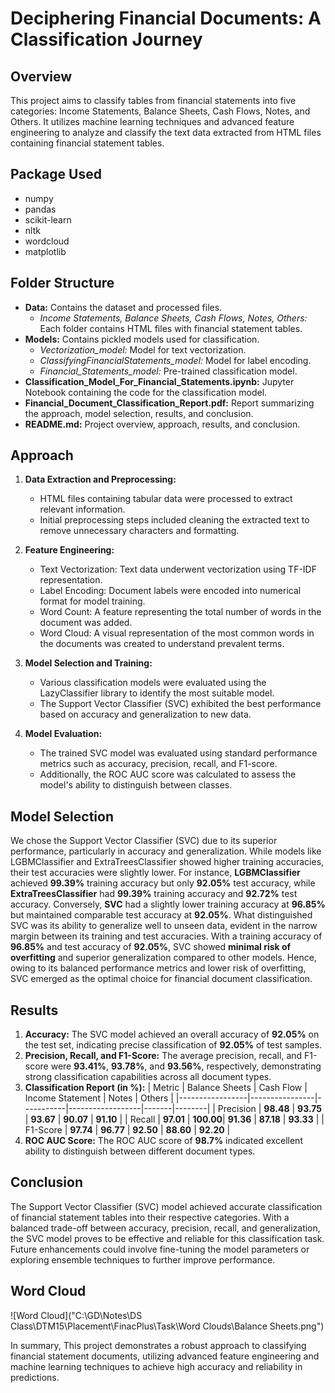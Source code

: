 # Deciphering Financial Documents: A Classification Journey

## Overview
This project aims to classify tables from financial statements into five categories: Income Statements, Balance Sheets, Cash Flows, Notes, and Others. It utilizes machine learning techniques and advanced feature engineering to analyze and classify the text data extracted from HTML files containing financial statement tables.

## Package Used
- numpy
- pandas
- scikit-learn
- nltk
- wordcloud
- matplotlib

## Folder Structure
- **Data:** Contains the dataset and processed files.
  - *Income Statements, Balance Sheets, Cash Flows, Notes, Others:* Each folder contains HTML files with financial statement tables.
- **Models:** Contains pickled models used for classification.
  - *Vectorization_model:* Model for text vectorization.
  - *ClassifyingFinancialStatements_model:* Model for label encoding.
  - *Financial_Statements_model:* Pre-trained classification model.
- **Classification_Model_For_Financial_Statements.ipynb:** Jupyter Notebook containing the code for the classification model.
- **Financial_Document_Classification_Report.pdf:** Report summarizing the approach, model selection, results, and conclusion.
- **README.md:** Project overview, approach, results, and conclusion.

## Approach
1. **Data Extraction and Preprocessing:**
   - HTML files containing tabular data were processed to extract relevant information.
   - Initial preprocessing steps included cleaning the extracted text to remove unnecessary characters and formatting.

2. **Feature Engineering:**
   - Text Vectorization: Text data underwent vectorization using TF-IDF representation.
   - Label Encoding: Document labels were encoded into numerical format for model training.
   - Word Count: A feature representing the total number of words in the document was added.
   - Word Cloud: A visual representation of the most common words in the documents was created to understand prevalent terms.

3. **Model Selection and Training:**
   - Various classification models were evaluated using the LazyClassifier library to identify the most suitable model.
   - The Support Vector Classifier (SVC) exhibited the best performance based on accuracy and generalization to new data.

4. **Model Evaluation:**
   - The trained SVC model was evaluated using standard performance metrics such as accuracy, precision, recall, and F1-score.
   - Additionally, the ROC AUC score was calculated to assess the model's ability to distinguish between classes.

## Model Selection
We chose the Support Vector Classifier (SVC) due to its superior performance, particularly in accuracy and generalization. While models like LGBMClassifier and ExtraTreesClassifier showed higher training accuracies, their test accuracies were slightly lower. For instance, **LGBMClassifier** achieved **99.39%** training accuracy but only **92.05%** test accuracy, while **ExtraTreesClassifier** had **99.39%** training accuracy and **92.72%** test accuracy. Conversely, **SVC** had a slightly lower training accuracy at **96.85%** but maintained comparable test accuracy at **92.05%**. What distinguished SVC was its ability to generalize well to unseen data, evident in the narrow margin between its training and test accuracies. With a training accuracy of **96.85%** and test accuracy of **92.05%**, SVC showed **minimal risk of overfitting** and superior generalization compared to other models. Hence, owing to its balanced performance metrics and lower risk of overfitting, SVC emerged as the optimal choice for financial document classification.

## Results
1. **Accuracy:** The SVC model achieved an overall accuracy of **92.05%** on the test set, indicating precise classification of **92.05%** of test samples.
2. **Precision, Recall, and F1-Score:** The average precision, recall, and F1-score were **93.41%**, **93.78%**, and **93.56%**, respectively, demonstrating strong classification capabilities across all document types.
3. **Classification Report (in %):**
   | Metric          | Balance Sheets | Cash Flow | Income Statement | Notes | Others |
   |-----------------|----------------|-----------|------------------|-------|--------|
   | Precision       | **98.48**      | **93.75** | **93.67**        | **90.07** | **91.10**  |
   | Recall          | **97.01**      | **100.00**| **91.36**        | **87.18** | **93.33**  |
   | F1-Score        | **97.74**      | **96.77** | **92.50**        | **88.60** | **92.20**  |
4. **ROC AUC Score:** The ROC AUC score of **98.7%** indicated excellent ability to distinguish between different document types.

## Conclusion
The Support Vector Classifier (SVC) model achieved accurate classification of financial statement tables into their respective categories. With a balanced trade-off between accuracy, precision, recall, and generalization, the SVC model proves to be effective and reliable for this classification task. Future enhancements could involve fine-tuning the model parameters or exploring ensemble techniques to further improve performance.

## Word Cloud
![Word Cloud]("C:\GD\Notes\DS Class\DTM15\Placement\FinacPlus\Task\Word Clouds\Balance Sheets.png")

In summary, This project demonstrates a robust approach to classifying financial statement documents, utilizing advanced feature engineering and machine learning techniques to achieve high accuracy and reliability in predictions.
